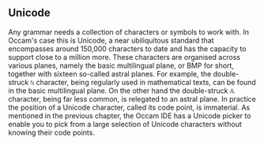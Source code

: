 ## Unicode

Any grammar needs a collection of characters or symbols to work with.
In Occam's case this is Unicode, a near ubiliquitous standard that encompasses around 150,000 characters to date and has the capacity to support close to a million more.
These characters are organised across various planes, namely the basic multilingual plane, or BMP for short, together with sixteen so-called astral planes.
For example, the double-struck `ℕ` character, being regularly used in mathematical texts, can be found in the basic multilingual plane.
On the other hand the double-struck `𝔸` character, being far less common, is relegated to an astral plane.
In practice the position of a Unicode character, called its code point, is immaterial.
As mentioned in the previous chapter, the Occam IDE has a Unicode picker to enable you to pick from a large selection of Unicode characters without knowing their code points.
